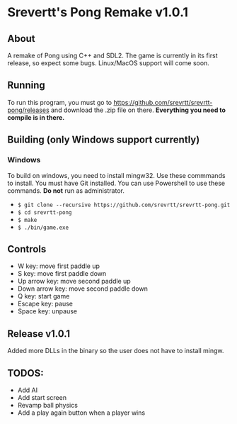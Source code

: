 # Srevertt's Pong Remake v1.0.1
## About
 A remake of Pong using C++ and SDL2. The game is currently in its first
 release, so expect some bugs. Linux/MacOS support will come soon.

 ## Running
 To run this program, you must go to https://github.com/srevrtt/srevrtt-pong/releases and download the .zip file on there. **Everything you need to compile is in there.**

 ## Building (only Windows support currently)
 ### Windows
To build on windows, you need to install mingw32. Use these commmands to install. You must have Git installed. You can use Powershell to use these commands. **Do not** run as administrator.

- `$ git clone --recursive https://github.com/srevrtt/srevrtt-pong.git`
- `$ cd srevrtt-pong`
- `$ make`
- `$ ./bin/game.exe`

## Controls
- W key: move first paddle up
- S key: move first paddle down
- Up arrow key: move second paddle up
- Down arrow key: move second paddle down
- Q key: start game
- Escape key: pause
- Space key: unpause

## Release v1.0.1
Added more DLLs in the binary so the user does not have to install mingw.

## TODOS:
- Add AI
- Add start screen
- Revamp ball physics
- Add a play again button when a player wins
